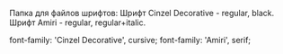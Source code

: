 Папка для файлов шрифтов:
Шрифт Cinzel Decorative - regular, black.
Шрифт Amiri - regular, regular+italic.
<link href="https://fonts.googleapis.com/css?family=Cinzel+Decorative:400,900" rel="stylesheet"> 
font-family: 'Cinzel Decorative', cursive;

<link href="https://fonts.googleapis.com/css?family=Amiri:400,400i" rel="stylesheet">
font-family: 'Amiri', serif;
